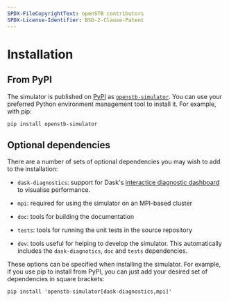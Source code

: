 ```yaml
---
SPDX-FileCopyrightText: openSTB contributors
SPDX-License-Identifier: BSD-2-Clause-Patent
---
```


# Installation


## From PyPI

The simulator is published on [PyPI](https://pypi.org) as
[`openstb-simulator`](https://pypi.org/project/openstb-simulator). You can use your
preferred Python environment management tool to install it. For example, with pip:

```console
pip install openstb-simulator
```

## Optional dependencies

There are a number of sets of optional dependencies you may wish to add to the
installation:

* `dask-diagnostics`: support for Dask's [interactice diagnostic
  dashboard](https://docs.dask.org/en/stable/dashboard.html) to visualise performance.

* `mpi`: required for using the simulator on an MPI-based cluster

* `doc`: tools for building the documentation

* `tests`: tools for running the unit tests in the source repository

* `dev`: tools useful for helping to develop the simulator. This automatically includes
  the `dask-diagnotics`, `doc` and `tests` dependencies.

These options can be specified when installing the simulator. For example, if you use
pip to install from PyPI, you can just add your desired set of dependencies in square
brackets:

```console
pip install 'openstb-simulator[dask-diagnostics,mpi]'
```
